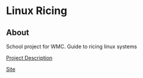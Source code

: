# Linux Ricing

## About

School project for WMC. Guide to ricing linux systems

[Project Description](./project-description.md)

[Site](./src)
